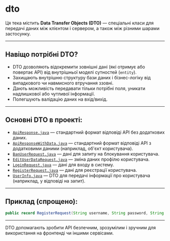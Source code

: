 # dto

Ця тека містить **Data Transfer Objects (DTO)** — спеціальні класи для передачі даних між клієнтом і сервером, а також між різними шарами застосунку.

---

## Навіщо потрібні DTO?

- DTO дозволяють відокремити зовнішні дані (які отримує або повертає API) від внутрішньої моделі сутностей (`entity`).
- Захищають внутрішню структуру бази даних і бізнес-логіку від випадкового чи навмисного втручання ззовні.
- Дають можливість передавати тільки потрібні поля, уникати надлишкової або чутливої інформації.
- Полегшують валідацію даних на вхід/вихід.

---

## Основні DTO в проекті:

- [`ApiResponse.java`](https://github.com/axolotl1k/DB-RESTfull-service-on-Java/blob/master/src/main/java/com/pliffdax/RESTService/dto/ApiResponse.java) — стандартний формат відповіді API без додаткових даних.
- [`ApiResponseWithData.java`](https://github.com/axolotl1k/DB-RESTfull-service-on-Java/blob/master/src/main/java/com/pliffdax/RESTService/dto/ApiResponseWithData.java) — стандартний формат відповіді API з додатковими даними (наприклад, об'єкт користувача).
- [`BanUserRequest.java`](https://github.com/axolotl1k/DB-RESTfull-service-on-Java/blob/master/src/main/java/com/pliffdax/RESTService/dto/BanUserRequest.java) — дані для запиту на блокування користувача.
- [`EditUserDataRequest.java`](https://github.com/axolotl1k/DB-RESTfull-service-on-Java/blob/master/src/main/java/com/pliffdax/RESTService/dto/EditUserDataRequest.java) — зміна даних профілю користувача.
- [`LoginRequest.java`](https://github.com/axolotl1k/DB-RESTfull-service-on-Java/blob/master/src/main/java/com/pliffdax/RESTService/dto/LoginRequest.java) — дані для входу в систему.
- [`RegisterRequest.java`](https://github.com/axolotl1k/DB-RESTfull-service-on-Java/blob/master/src/main/java/com/pliffdax/RESTService/dto/RegisterRequest.java) — дані для реєстрації користувача.
- [`UserInfo.java`](https://github.com/axolotl1k/DB-RESTfull-service-on-Java/blob/master/src/main/java/com/pliffdax/RESTService/dto/UserInfo.java) — DTO для передачі інформації про користувача (наприклад, у відповіді на запит).


---

## Приклад (спрощено):

```java
public record RegisterRequest(String username, String password, String email) {}
```

---

DTO допомагають зробити API безпечним, зрозумілим і зручним для використання на фронтенді чи іншими сервісами.